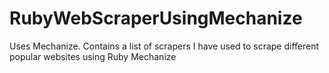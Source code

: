RubyWebScraperUsingMechanize
============================

Uses Mechanize. Contains a list of scrapers I have used to scrape different popular websites using Ruby Mechanize
